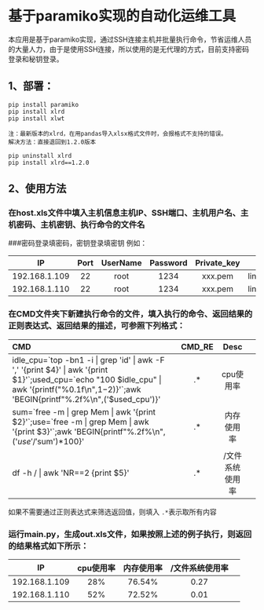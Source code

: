 # 基于paramiko实现的自动化运维工具

本应用是基于paramiko实现，通过SSH连接主机并批量执行命令，节省运维人员的大量人力，由于是使用SSH连接，所以使用的是无代理的方式，目前支持密码登录和秘钥登录。

## 1、部署：

```
pip install paramiko
pip install xlrd
pip install xlwt

注：最新版本的xlrd，在用pandas导入xlsx格式文件时，会报格式不支持的错误。
解决方法：直接退回到1.2.0版本

pip uninstall xlrd
pip install xlrd==1.2.0

```

## 2、使用方法
### 在host.xls文件中填入主机信息主机IP、SSH端口、主机用户名、主机密码、主机密钥、执行命令的文件名
###密码登录填密码，密钥登录填密钥
例如：

|      IP       | Port | UserName | Password | Private_key |    CMD_File     |      |
| :-----------: | :--: | :------: | :------: | :---------: | :-------------: | ---- |
| 192.168.1.109 |  22  |   root   |   1234   |   xxx.pem   | linux_check.xls |      |
| 192.168.1.110 |  22  |   root   |   1234   |   xxx.pem   | linux_check.xls |      |

### 在CMD文件夹下新建执行命令的文件，填入执行的命令、返回结果的正则表达式、返回结果的描述，可参照下列格式：

| CMD                                      | CMD_RE |   Desc   |      |
| :--------------------------------------- | :----: | :------: | ---- |
| idle_cpu=\`top -bn1 -i &#124; grep 'id' &#124; awk -F ',' '{print $4}' &#124; awk '{print $1}'\`;used_cpu=\`echo "100 $idle_cpu" &#124; awk '{printf("%0.1f\n",$1-$2)}'\`;awk 'BEGIN{printf"%.2f%\n",('$used_cpu')}' |   .*   |  cpu使用率  |      |
| sum=\`free -m &#124; grep Mem &#124; awk '{print $2}'\`;use=\`free -m &#124; grep Mem &#124; awk '{print $3}'\`;awk 'BEGIN{printf"%.2f%\n",('$use'/'$sum')*100}' |   .*   |  内存使用率   |      |
| df -h / &#124; awk 'NR==2 {print $5}'    |   .*   | /文件系统使用率 |      |

如果不需要通过正则表达式来筛选返回值，则填入 `.*`表示取所有内容

### 运行main.py，生成out.xls文件，如果按照上述的例子执行，则返回的结果格式如下所示：

|      IP       | cpu使用率 | 内存使用率  | /文件系统使用率 |      |
| :-----------: | :----: | :----: | :------: | ---- |
| 192.168.1.109 |  28%   | 76.54% |   0.27   |      |
| 192.168.1.110 |  52%   | 72.52% |   0.01   |      |
